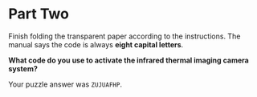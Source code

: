 # Part Two

Finish folding the transparent paper according to the instructions. The manual says the code is always **eight capital letters**.

**What code do you use to activate the infrared thermal imaging camera system?**

Your puzzle answer was `ZUJUAFHP`.

